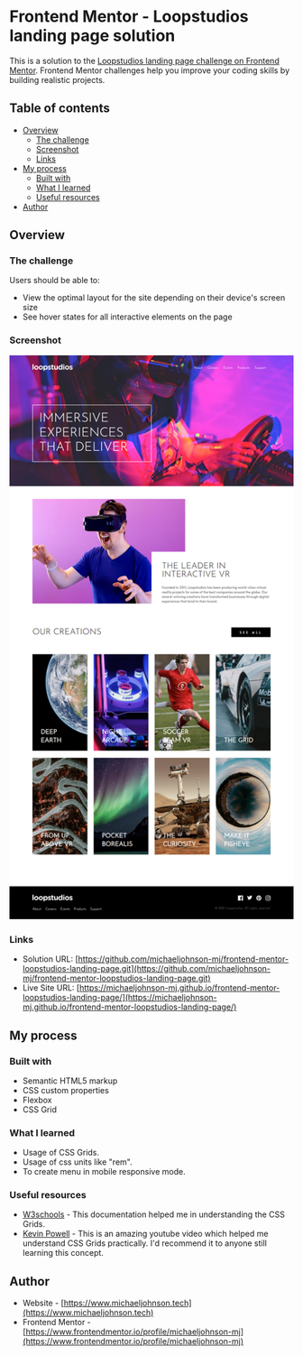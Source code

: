 # Frontend Mentor - Loopstudios landing page solution

This is a solution to the [Loopstudios landing page challenge on Frontend Mentor](https://www.frontendmentor.io/challenges/loopstudios-landing-page-N88J5Onjw). Frontend Mentor challenges help you improve your coding skills by building realistic projects.

## Table of contents

- [Overview](#overview)
  - [The challenge](#the-challenge)
  - [Screenshot](#screenshot)
  - [Links](#links)
- [My process](#my-process)
  - [Built with](#built-with)
  - [What I learned](#what-i-learned)
  - [Useful resources](#useful-resources)
- [Author](#author)

## Overview

### The challenge

Users should be able to:

- View the optimal layout for the site depending on their device's screen size
- See hover states for all interactive elements on the page

### Screenshot

![](./screenshots/screenshot-web.png)

### Links

- Solution URL: [https://github.com/michaeljohnson-mj/frontend-mentor-loopstudios-landing-page.git](https://github.com/michaeljohnson-mj/frontend-mentor-loopstudios-landing-page.git)
- Live Site URL: [https://michaeljohnson-mj.github.io/frontend-mentor-loopstudios-landing-page/](https://michaeljohnson-mj.github.io/frontend-mentor-loopstudios-landing-page/)

## My process

### Built with

- Semantic HTML5 markup
- CSS custom properties
- Flexbox
- CSS Grid

### What I learned

- Usage of CSS Grids.
- Usage of css units like "rem".
- To create menu in mobile responsive mode.

### Useful resources

- [W3schools](https://www.w3schools.com/css/css_grid.asp) - This documentation helped me in understanding the CSS Grids.
- [Kevin Powell](https://youtu.be/rg7Fvvl3taU) - This is an amazing youtube video which helped me understand CSS Grids practically. I'd recommend it to anyone still learning this concept.

## Author

- Website - [https://www.michaeljohnson.tech](https://www.michaeljohnson.tech)
- Frontend Mentor - [https://www.frontendmentor.io/profile/michaeljohnson-mj](https://www.frontendmentor.io/profile/michaeljohnson-mj)
